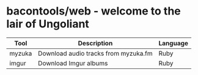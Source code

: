 bacontools/web - welcome to the lair of Ungoliant
=================================================

| Tool       | Description                          | Language |
|------------|--------------------------------------|----------|
| myzuka     | Download audio tracks from myzuka.fm | Ruby     |
| imgur      | Download Imgur albums                | Ruby     |
